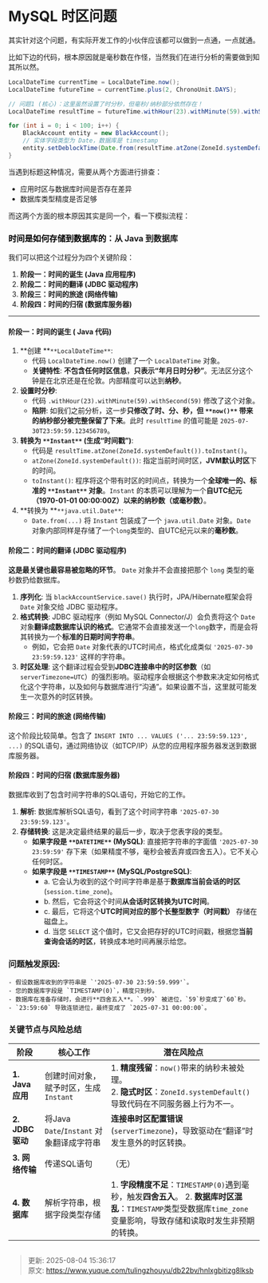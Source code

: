 # MySQL 时区问题

其实针对这个问题，有实际开发工作的小伙伴应该都可以做到一点通，一点就通。

比如下边的代码，根本原因就是毫秒数在作怪，当然我们在进行分析的需要做到知其所以然。

```java
LocalDateTime currentTime = LocalDateTime.now();
LocalDateTime futureTime = currentTime.plus(2, ChronoUnit.DAYS);

// 问题1 (核心)：这里虽然设置了时分秒，但毫秒/纳秒部分依然存在！
LocalDateTime resultTime = futureTime.withHour(23).withMinute(59).withSecond(59);

for (int i = 0; i < 100; i++) {
    BlackAccount entity = new BlackAccount();
    // 实体字段类型为 Date，数据库是 timestamp
    entity.setDeblockTime(Date.from(resultTime.atZone(ZoneId.systemDefault()).toInstant()));
}
```

当遇到标题这种情况，需要从两个方面进行排查：

+ 应用时区与数据库时间是否存在差异
+ 数据库类型精度是否足够

而这两个方面的根本原因其实是同一个，看一下模拟流程：

### **<font style="color:black;">时间是如何存储到数据库的</font>**：从 Java 到数据库
我们可以把这个过程分为四个关键阶段：

1. **阶段一：时间的诞生 (Java 应用程序)**
2. **阶段二：时间的翻译 (JDBC 驱动程序)**
3. **阶段三：时间的旅途 (网络传输)**
4. **阶段四：时间的归宿 (数据库服务器)**

---

#### 阶段一：时间的诞生 ( Java 代码)
1. **创建 **`**LocalDateTime**`:
    - 代码 `LocalDateTime.now()` 创建了一个 `LocalDateTime` 对象。
    - **关键特性**: **不包含任何时区信息**，**只表示“年月日时分秒”**。无法区分这个钟是在北京还是在伦敦。内部精度可以达到**纳秒**。
2. **设置时分秒**:
    - 代码 `.withHour(23).withMinute(59).withSecond(59)` 修改了这个对象。
    - **陷阱**: 如我们之前分析，这一步**只修改了时、分、秒，但 **`**now()**`** 带来的纳秒部分被完整保留了下来**。此时 `resultTime` 的值可能是 `2025-07-30T23:59:59.123456789`。
3. **转换为 **`**Instant**`** (生成“时间戳”)**:
    - 代码是 `resultTime.atZone(ZoneId.systemDefault()).toInstant()`。
    - `atZone(ZoneId.systemDefault())`: 指定当前时间时区，**JVM默认时区**下的时间。
    - `toInstant()`: 程序将这个带有时区的时间点，转换为一个**全球唯一的、标准的 **`**Instant**`** 对象**。`Instant` 的本质可以理解为一个**自UTC纪元（1970-01-01 00:00:00Z）以来的纳秒数（或毫秒数）**。
4. **转换为 **`**java.util.Date**`:
    - `Date.from(...)` 将 `Instant` 包装成了一个 `java.util.Date` 对象。`Date` 对象内部同样是存储了一个`long`类型的、自UTC纪元以来的**毫秒数**。

#### 阶段二：时间的翻译 (JDBC 驱动程序)
**这是最关键也最容易被忽略的环节**。 `Date` 对象并不会直接把那个 `long` 类型的毫秒数扔给数据库。

1. **序列化**: 当 `blackAccountService.save()` 执行时，JPA/Hibernate框架会将 `Date` 对象交给 JDBC 驱动程序。
2. **格式转换**: JDBC 驱动程序（例如 MySQL Connector/J）会负责将这个 `Date` 对象**翻译成数据库认识的格式**。它通常不会直接发送一个`long`数字，而是会将其转换为一个**标准的日期时间字符串**。
    - 例如，它会把 `Date` 对象代表的UTC时间点，格式化成类似 `'2025-07-30 23:59:59.123'` 这样的字符串。
3. **时区处理**: 这个翻译过程会受到**JDBC连接串中的时区参数**（如 `serverTimezone=UTC`）的强烈影响。驱动程序会根据这个参数来决定如何格式化这个字符串，以及如何与数据库进行“沟通”。如果设置不当，这里就可能发生一次意外的时区转换。

#### 阶段三：时间的旅途 (网络传输)
这个阶段比较简单。包含了 `INSERT INTO ... VALUES ('... 23:59:59.123', ...)` 的SQL语句，通过网络协议（如TCP/IP）从您的应用程序服务器发送到数据库服务器。

#### 阶段四：时间的归宿 (数据库服务器)
数据库收到了包含时间字符串的SQL语句，开始它的工作。

1. **解析**: 数据库解析SQL语句，看到了这个时间字符串 `'2025-07-30 23:59:59.123'`。
2. **存储转换**: 这是决定最终结果的最后一步，取决于您表字段的类型。
    - **如果字段是 **`**DATETIME**`** (MySQL)**: 直接把字符串的字面值 `'2025-07-30 23:59:59'` 存下来（如果精度不够，毫秒会被丢弃或四舍五入）。它不关心任何时区。
    - **如果字段是 **`**TIMESTAMP**`** (MySQL/PostgreSQL)**:  
        * a. 它会认为收到的这个时间字符串是基于**数据库当前会话的时区** (`session.time_zone`)。 
        * b. 然后，它会将这个时间**从会话时区转换为UTC时间**。 
        * c. 最后，它将这个**UTC时间对应的那个长整型数字（时间戳）** 存储在磁盘上。 
        * d. 当您 `SELECT` 这个值时，它又会把存好的UTC时间戳，根据您**当前查询会话的时区**，转换成本地时间再展示给您。

### 问题触发原因:
    - 假设数据库收到的字符串是 `'2025-07-30 23:59:59.999'`。
    - 您的数据库字段是 `TIMESTAMP(0)`，精度只到秒。
    - 数据库在准备存储时，会进行**四舍五入**。`.999` 被进位，`59`秒变成了`60`秒。
    - `23:59:60` 导致连锁进位，最终变成了 `2025-07-31 00:00:00`。

### 关键节点与风险总结
| 阶段 | 核心工作 | 潜在风险点 |
| --- | --- | --- |
| **1. Java应用** | 创建时间对象，赋予时区，生成`Instant` | 1. **精度残留**：`now()`带来的纳秒未被处理。<br/>2. **隐式时区**：`ZoneId.systemDefault()` 导致代码在不同服务器上行为不一。 |
| **2. JDBC驱动** | 将Java `Date`/`Instant` 对象翻译成字符串 | **连接串时区配置错误** (`serverTimezone`)，导致驱动在“翻译”时发生意外的时区转换。 |
| **3. 网络传输** | 传递SQL语句 | （无） |
| **4. 数据库** | 解析字符串，根据字段类型存储 | 1. **字段精度不足**：`TIMESTAMP(0)`遇到毫秒，触发**四舍五入**。   2. **数据库时区混乱**：`TIMESTAMP`类型受数据库`time_zone`变量影响，导致存储和读取时发生非预期的转换。 |


## 


> 更新: 2025-08-04 15:36:17  
> 原文: <https://www.yuque.com/tulingzhouyu/db22bv/hnlxgbitizg8lksb>